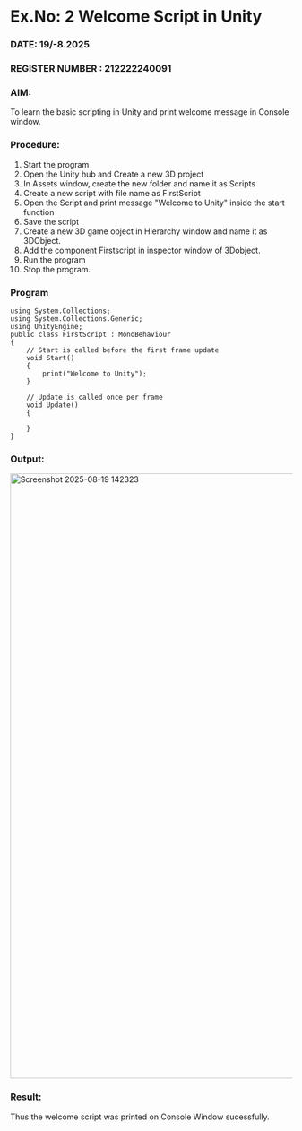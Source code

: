 # Ex.No: 2  Welcome Script in Unity
### DATE: 19/-8.2025                                                                         
### REGISTER NUMBER : 212222240091
### AIM: 
 To learn the basic scripting in Unity and print welcome message in Console window. 
### Procedure:
1. Start the program
2. Open the Unity hub and Create a new 3D project
3. In Assets window, create the new folder and name it as Scripts
4. Create a new script with file name as FirstScript
5. Open the Script and print message "Welcome to Unity" inside the start function
6. Save the script
7. Create a new 3D game object in Hierarchy window and name it as 3DObject.
8. Add the component Firstscript in inspector window of 3Dobject.
9. Run the program
10. Stop the program.
### Program 
```
using System.Collections;
using System.Collections.Generic;
using UnityEngine;
public class FirstScript : MonoBehaviour
{
    // Start is called before the first frame update
    void Start()
    {
        print("Welcome to Unity");
    }

    // Update is called once per frame
    void Update()
    {
        
    }
}
```
### Output:

<img width="1920" height="1080" alt="Screenshot 2025-08-19 142323" src="https://github.com/user-attachments/assets/dac98971-7c1c-4a6f-8d3b-9a344245bb7d" />




### Result:
Thus the welcome script was printed on Console Window  sucessfully.

